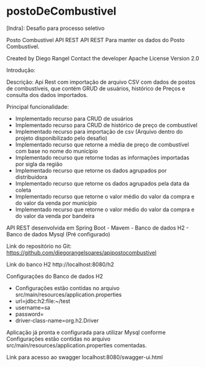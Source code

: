 # postoDeCombustivel

[Indra]: Desafio para processo seletivo

Posto Combustivel API REST
API REST Para manter os dados do Posto Combustivel.

Created by Diego Rangel
Contact the developer
Apache License Version 2.0

Introdução:

Descrição: Api Rest com importação de arquivo CSV com dados de postos de combustíveis, que contém GRUD de usuários, histórico de Preços e consulta dos dados importados.

Principal funcionalidade: 
- Implementado recurso para CRUD de usuários
- Implementado recurso para CRUD de histórico de preço de combustível
- Implementado recurso para importação de csv (Arquivo dentro do projeto disponibilizado pelo desafio)
- Implementado recurso que retorne a média de preço de combustível com base no nome do município
- Implementado recurso que retorne todas as informações importadas por sigla da região
- Implementado recurso que retorne os dados agrupados por distribuidora
- Implementado recurso que retorne os dados agrupados pela data da coleta
- Implementado recurso que retorne o valor médio do valor da compra e do valor da venda por município
- Implementado recurso que retorne o valor médio do valor da compra e do valor da venda por bandeira

API REST desenvolvida em Spring Boot
						 - Mavem
						 - Banco de dados H2
						 - Banco de dados Mysql (Pré configurado)
						 
Link do repositório no Git: https://github.com/diegorangelsoares/apipostocombustivel

Link do banco H2 
http://localhost:8080/h2

Configurações do Banco de dados H2
- Configurações estão contidas no arquivo src/main/resources/application.properties
- url=jdbc:h2:file:~/test
- username=sa
- password=
- driver-class-name=org.h2.Driver

Aplicação já pronta e configurada para utilizar Mysql conforme Configurações estão contidas no arquivo src/main/resources/application.properties comentadas.


Link para acesso ao swagger
localhost:8080/swagger-ui.html

